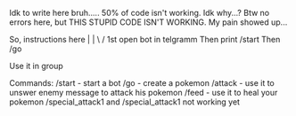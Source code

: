 Idk to write here bruh.....
50% of code isn't working.
Idk why...?
Btw no errors here, but THIS STUPID CODE ISN'T WORKING.
My pain showed up...




So, instructions here |
                      |
                     \ /
1st open bot in telgramm
Then print /start
Then /go


Use it in group


Commands:
  /start - start a bot
  /go - create a pokemon
  /attack - use it to unswer enemy message to attack his pokemon
  /feed - use it to heal your pokemon
  /special_attack1 and /special_attack1 not working yet
